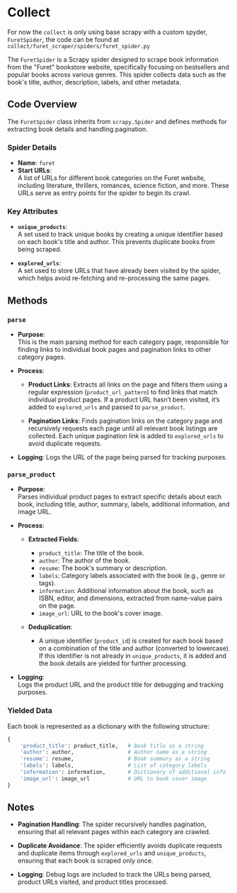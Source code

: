 # Collect

For now the `collect` is only using base scrapy with a custom spyder, `FuretSpider`, the code can be found at `collect/furet_scraper/spiders/furet_spider.py`

The `FuretSpider` is a Scrapy spider designed to scrape book information from the "Furet" bookstore website, specifically focusing on bestsellers and popular books across various genres. This spider collects data such as the book's title, author, description, labels, and other metadata.

## Code Overview

The `FuretSpider` class inherits from `scrapy.Spider` and defines methods for extracting book details and handling pagination.

### Spider Details

- **Name**: `furet`
- **Start URLs**:  
  A list of URLs for different book categories on the Furet website, including literature, thrillers, romances, science fiction, and more. These URLs serve as entry points for the spider to begin its crawl.

### Key Attributes

- **`unique_products`**:  
  A set used to track unique books by creating a unique identifier based on each book's title and author. This prevents duplicate books from being scraped.

- **`explored_urls`**:  
  A set used to store URLs that have already been visited by the spider, which helps avoid re-fetching and re-processing the same pages.

## Methods

### `parse`

- **Purpose**:  
  This is the main parsing method for each category page, responsible for finding links to individual book pages and pagination links to other category pages.

- **Process**:
  - **Product Links**:
    Extracts all links on the page and filters them using a regular expression (`product_url_pattern`) to find links that match individual product pages. If a product URL hasn’t been visited, it’s added to `explored_urls` and passed to `parse_product`.
  
  - **Pagination Links**:
    Finds pagination links on the category page and recursively requests each page until all relevant book listings are collected. Each unique pagination link is added to `explored_urls` to avoid duplicate requests.

- **Logging**:
  Logs the URL of the page being parsed for tracking purposes.

### `parse_product`

- **Purpose**:  
  Parses individual product pages to extract specific details about each book, including title, author, summary, labels, additional information, and image URL.

- **Process**:
  - **Extracted Fields**:
    - `product_title`: The title of the book.
    - `author`: The author of the book.
    - `resume`: The book's summary or description.
    - `labels`: Category labels associated with the book (e.g., genre or tags).
    - `information`: Additional information about the book, such as ISBN, editor, and dimensions, extracted from name-value pairs on the page.
    - `image_url`: URL to the book's cover image.
  
  - **Deduplication**:
    - A unique identifier (`product_id`) is created for each book based on a combination of the title and author (converted to lowercase). If this identifier is not already in `unique_products`, it is added and the book details are yielded for further processing.

- **Logging**:  
  Logs the product URL and the product title for debugging and tracking purposes.

### Yielded Data

Each book is represented as a dictionary with the following structure:

```python
{
    'product_title': product_title,   # Book title as a string
    'author': author,                 # Author name as a string
    'resume': resume,                 # Book summary as a string
    'labels': labels,                 # List of category labels
    'information': information,       # Dictionary of additional info
    'image_url': image_url            # URL to book cover image
}
```

## Notes
- **Pagination Handling**:
The spider recursively handles pagination, ensuring that all relevant pages within each category are crawled.

- **Duplicate Avoidance**:
The spider efficiently avoids duplicate requests and duplicate items through `explored_urls` and `unique_products`, ensuring that each book is scraped only once.

- **Logging**:
Debug logs are included to track the URLs being parsed, product URLs visited, and product titles processed.